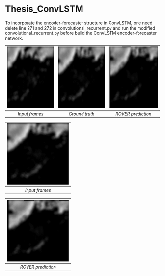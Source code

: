# Thesis_ConvLSTM

To incorporate the encoder-forecaster structure in ConvLSTM, one need delete line 271 and 272 in convolutional_recurrent.py and run the modified convolutional_recurrent.py before build the ConvLSTM encoder-forecaster network.

| <img src="https://github.com/mingkuan94/Thesis_ConvLSTM/blob/master/Input_5_frames.gif" width="200" height="200" /> | <img src="https://github.com/mingkuan94/Thesis_ConvLSTM/blob/master/truth_15_frames.gif" width="200" height="200" /> | <img src="https://github.com/mingkuan94/Thesis_ConvLSTM/blob/master/rover_15_frames.gif" width="200" height="200" /> |  
|:--:|:--:|:--:| 
| *Input frames* | *Ground truth* | *ROVER prediction* |

| <img src="https://github.com/mingkuan94/Thesis_ConvLSTM/blob/master/truth_15_frames.gif" width="200" height="200" /> | 
|:--:| 
| *Input frames* |

| <img src="https://github.com/mingkuan94/Thesis_ConvLSTM/blob/master/rover_15_frames.gif" width="200" height="200" /> | 
|:--:| 
| *ROVER prediction* |


